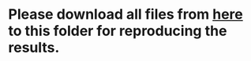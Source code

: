 # Please download all files from [here](https://mailmissouri-my.sharepoint.com/:f:/g/personal/hefe_umsystem_edu/Ek2LagzxBIdDuqQMECGbbWUBbbKaLHsA6Uyjqd-1AUBd9A?e=V4qxlx) to this folder for reproducing the results. 